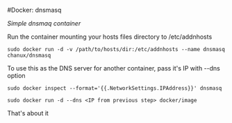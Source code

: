 #Docker: dnsmasq

*Simple dnsmaq container*

Run the container mounting your hosts files directory to /etc/addnhosts

    sudo docker run -d -v /path/to/hosts/dir:/etc/addnhosts --name dnsmasq chanux/dnsmasq

To use this as the DNS server for another container, pass it's IP with --dns option

    sudo docker inspect --format='{{.NetworkSettings.IPAddress}}' dnsmasq

    sudo docker run -d --dns <IP from previous step> docker/image

That's about it
